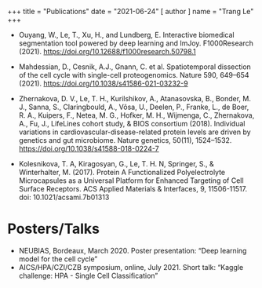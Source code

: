 +++
title = "Publications"
date = "2021-06-24"
[ author ]
  name = "Trang Le"
+++


* Ouyang, W., Le, T., Xu, H., and Lundberg, E. Interactive biomedical segmentation tool powered by deep learning and ImJoy. F1000Research (2021). https://doi.org/10.12688/f1000research.50798.1

* Mahdessian, D., Cesnik, A.J., Gnann, C. et al. Spatiotemporal dissection of the cell cycle with single-cell proteogenomics. Nature 590, 649–654 (2021). https://doi.org/10.1038/s41586-021-03232-9

* Zhernakova, D. V., Le, T. H., Kurilshikov, A., Atanasovska, B., Bonder, M. J., Sanna, S., Claringbould, A., Võsa, U., Deelen, P., Franke, L., de Boer, R. A., Kuipers, F., Netea, M. G., Hofker, M. H., Wijmenga, C., Zhernakova, A., Fu, J., LifeLines cohort study, & BIOS consortium (2018). Individual variations in cardiovascular-disease-related protein levels are driven by genetics and gut microbiome. Nature genetics, 50(11), 1524–1532. https://doi.org/10.1038/s41588-018-0224-7

* Kolesnikova, T. A, Kiragosyan, G., Le, T. H. N, Springer, S., & Winterhalter, M. (2017). Protein A Functionalized Polyelectrolyte Microcapsules as a Universal Platform for Enhanced Targeting of Cell Surface Receptors. ACS Applied Materials & Interfaces, 9, 11506-11517. doi: 10.1021/acsami.7b01313 


# Posters/Talks
* NEUBIAS, Bordeaux, March 2020. Poster presentation: “Deep learning model for the cell cycle”
* AICS/HPA/CZI/CZB symposium, online, July 2021. Short talk: “Kaggle challenge: HPA - Single Cell Classification”